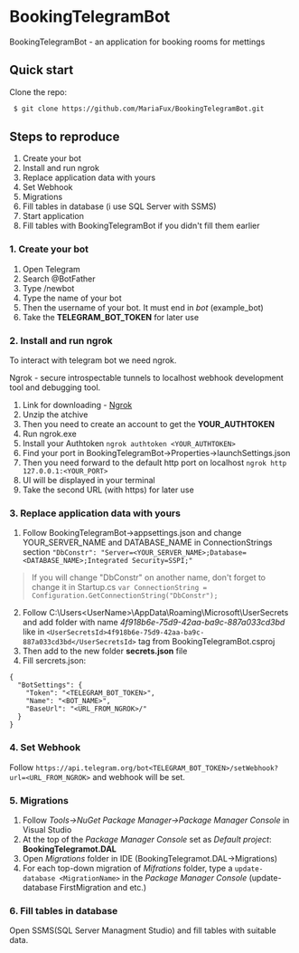 # BookingTelegramBot

BookingTelegramBot - an application for booking rooms for mettings

## Quick start

Clone the repo:

```bash
 $ git clone https://github.com/MariaFux/BookingTelegramBot.git
```

## Steps to reproduce

1.  Create your bot
2.  Install and run ngrok
3.  Replace application data with yours
4.  Set Webhook
5.  Migrations
6.  Fill tables in database (i use SQL Server with SSMS)
7.  Start application
8.  Fill tables with BookingTelegramBot if you didn't fill them earlier

### 1.  Create your bot

1.  Open Telegram
2.  Search @BotFather
3.  Type /newbot
4.  Type the name of your bot
5.  Then the username of your bot. It must end in _bot_ (example_bot)
6.  Take the **TELEGRAM_BOT_TOKEN** for later use

### 2.  Install and run ngrok

To interact with telegram bot we need ngrok.

Ngrok - secure introspectable tunnels to localhost webhook development tool and debugging tool.

1.  Link for downloading - [Ngrok](https://ngrok.com/download)
2.  Unzip the atchive
3.  Then you need to create an account to get the **YOUR_AUTHTOKEN**
4.  Run ngrok.exe
5.  Install your Authtoken
`ngrok authtoken <YOUR_AUTHTOKEN>`
6.  Find your port in BookingTelegramBot->Properties->launchSettings.json
7.  Then you need forward to the default http port on localhost
`ngrok http 127.0.0.1:<YOUR_PORT>`
8.  UI will be displayed in your terminal
9.  Take the second URL (with https) for later use

### 3.  Replace application data with yours

1.  Follow BookingTelegramBot->appsettings.json and change YOUR_SERVER_NAME and DATABASE_NAME in ConnectionStrings section 
`"DbConstr": "Server=<YOUR_SERVER_NAME>;Database=<DATABASE_NAME>;Integrated Security=SSPI;"`

>If you will change "DbConstr" on another name, don't forget to change it in Startup.cs 
`var ConnectionString = Configuration.GetConnectionString("DbConstr");`

2.  Follow C:\Users\<UserName>\AppData\Roaming\Microsoft\UserSecrets and add folder with name _4f918b6e-75d9-42aa-ba9c-887a033cd3bd_ like in `<UserSecretsId>4f918b6e-75d9-42aa-ba9c-887a033cd3bd</UserSecretsId>` tag from BookingTelegramBot.csproj
3.  Then add to the new folder **secrets.json** file
4.  Fill sercrets.json:

```
{
  "BotSettings": {
    "Token": "<TELEGRAM_BOT_TOKEN>",
    "Name": "<BOT_NAME>",
    "BaseUrl": "<URL_FROM_NGROK>/"
  }
}
```

### 4.  Set Webhook

Follow `https://api.telegram.org/bot<TELEGRAM_BOT_TOKEN>/setWebhook?url=<URL_FROM_NGROK>` and webhook will be set.

### 5.  Migrations

1. Follow _Tools->NuGet Package Manager->Package Manager Console_ in Visual Studio
2. At the top of the _Package Manager Console_ set as _Default project_: **BookingTelegramot.DAL**
3. Open _Migrations_ folder in IDE (BookingTelegramot.DAL->Migrations)
4. For each top-down migration of _Mifrations_ folder, type a `update-database <MigrationName>` in the _Package Manager Console_ (update-database FirstMigration and etc.)

### 6.  Fill tables in database

Open SSMS(SQL Server Managment Studio) and fill tables with suitable data.